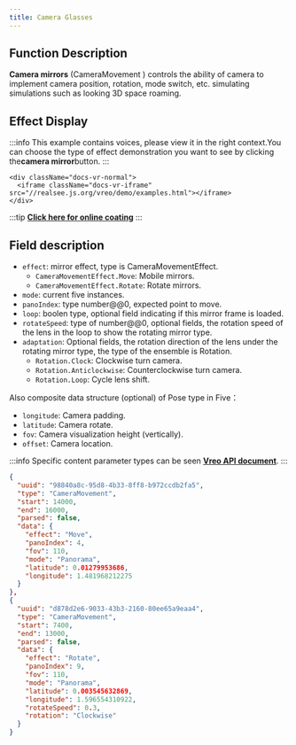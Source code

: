```yaml
---
title: Camera Glasses
---
```


## Function Description

**Camera mirrors** (CameraMovement ) controls the ability of camera to implement camera position, rotation, mode switch, etc. simulating simulations such as looking 3D space roaming.

## Effect Display

:::info
This example contains voices, please view it in the right context.You can choose the type of effect demonstration you want to see by clicking the**camera mirror**button.
:::

```mdx-code-block
<div className="docs-vr-normal">
  <iframe className="docs-vr-iframe" src="//realsee.js.org/vreo/demo/examples.html"></iframe>
</div>
```

:::tip
**[Click here for online coating](https://codesandbox.io/s/vreo-forked-tyn7gd?file=/src/player.tsx)**
:::

## Field description

- `effect`: mirror effect, type is CameraMovementEffect.
  - `CameraMovementEffect.Move`: Mobile mirrors.
  - `CameraMovementEffect.Rotate`: Rotate mirrors.
- `mode`: current five instances.
- `panoIndex`: type number@@0, expected point to move.
- `loop`: boolen type, optional field indicating if this mirror frame is loaded.
- `rotateSpeed`: type of number@@0, optional fields, the rotation speed of the lens in the loop to show the rotating mirror type.
- `adaptation`: Optional fields, the rotation direction of the lens under the rotating mirror type, the type of the ensemble is Rotation.
  - `Rotation.Clock`: Clockwise turn camera.
  - `Rotation.Anticlockwise`: Counterclockwise turn camera.
  - `Rotation.Loop`: Cycle lens shift.

Also composite data structure (optional) of Pose type in Five：

- `longitude`: Camera padding.
- `latitude`: Camera rotate.
- `fov`: Camera visualization height (vertically).
- `offset`: Camera location.

:::info
Specific content parameter types can be seen [**Vreo API document**](https://realsee.js.org/vreo/modules/Player.html#CameraMovementData).
:::

```json title="相机运镜数据样例"
{
  "uuid": "98840a8c-95d8-4b33-8ff8-b972ccdb2fa5",
  "type": "CameraMovement",
  "start": 14000,
  "end": 16000,
  "parsed": false,
  "data": {
    "effect": "Move",
    "panoIndex": 4,
    "fov": 110,
    "mode": "Panorama",
    "latitude": 0.01279953686,
    "longitude": 1.481968212275
  }
},
{
  "uuid": "d878d2e6-9033-43b3-2160-80ee65a9eaa4",
  "type": "CameraMovement",
  "start": 7400,
  "end": 13000,
  "parsed": false,
  "data": {
    "effect": "Rotate",
    "panoIndex": 9,
    "fov": 110,
    "mode": "Panorama",
    "latitude": 0.003545632869,
    "longitude": 1.596554310922,
    "rotateSpeed": 0.3,
    "rotation": "Clockwise"
  }
}
```
